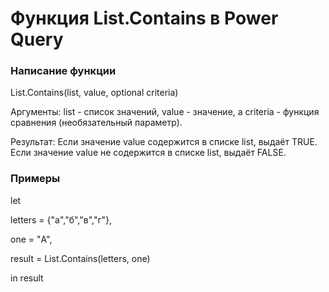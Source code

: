 # Функция List.Contains в Power Query

### Написание функции
List.Contains(list, value, optional criteria)

Аргументы:
list - список значений, 
value - значение, 
а criteria - функция сравнения (необязательный параметр).

Результат:
Если значение value содержится в списке list, выдаёт TRUE.
Если значение value не содержится в списке list, выдаёт FALSE.

### Примеры
let

letters = {"a","б","в","г"},

one = "А",

result = List.Contains(letters, one)

in result
